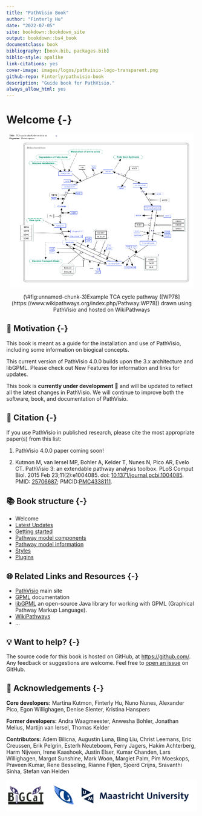 ```yaml
--- 
title: "PathVisio Book"
author: "Finterly Hu"
date: "2022-07-05"
site: bookdown::bookdown_site
output: bookdown::bs4_book
documentclass: book
bibliography: [book.bib, packages.bib]
biblio-style: apalike
link-citations: yes
cover-image: images/logos/pathvisio-logo-transparent.png
github-repo: Finterly/pathvisio-book
description: "Guide book for PathVisio."
always_allow_html: yes
---
```






# Welcome {-} 
<div class="figure" style="text-align: center">
<img src="images/pathways/TCA_cycle.png" alt="Example TCA cycle pathway ([WP78](https://www.wikipathways.org/index.php/Pathway:WP78)) drawn using PathVisio and hosted on WikiPathways" width="488" />
<p class="caption">(\#fig:unnamed-chunk-3)Example TCA cycle pathway ([WP78](https://www.wikipathways.org/index.php/Pathway:WP78)) drawn using PathVisio and hosted on WikiPathways</p>
</div>

## 🎯 Motivation {-}

This book is meant as a guide for the installation and use of PathVisio, including some information on biogical concepts.

This current version of PathVisio 4.0.0 builds upon the 3.x architecture and libGPML. Please check out New Features for information and links for updates. 

This book is **currently under development** 🚧 and will be updated to reflect all the latest changes in PathVisio. We will continue to improve both the software, book, and documentation of PathVisio. 

## 📝 Citation {-}

If you use PathVisio in published research, please cite the most appropriate paper(s) from this list:

1. PathVisio 4.0.0 paper coming soon!

2. Kutmon M, van Iersel MP, Bohler A, Kelder T, Nunes N, Pico AR, Evelo CT. PathVisio 3: an extendable pathway analysis toolbox. PLoS Comput Biol. 2015 Feb 23;11(2):e1004085. doi: [10.1371/journal.pcbi.1004085](https://doi.org/10.1371/journal.pcbi.1004085). PMID: [25706687](https://pubmed.ncbi.nlm.nih.gov/25706687/); PMCID:[PMC4338111](https://www.ncbi.nlm.nih.gov/pmc/articles/PMC4338111/).


## 📚 Book structure {-}

* Welcome
* [Latest Updates](latest-updates)
* [Getting started](getting-started)
* [Pathway model components](pathway-model-components)
* [Pathway model information](pathway-model-information)
* [Styles](styles)
* [Plugins](plugins)


## 🌐 Related Links and Resources {-}

* [PathVisio](https://pathvisio.org/) main site
* [GPML](https://pathvisio.org/documentation/GPML) documentation
* [libGPML](https://github.com/PathVisio/libGPML) an open-source Java library for working with GPML (Graphical Pathway Markup Language).
* [WikiPathways](https://www.wikipathways.org/) 
* ...


## 💡 Want to help? {-}

The source code for this book is hosted on GitHub, at <https://github.com/>. Any feedback or suggestions are welcome. Feel free to [open an issue](https://github.com/) on GitHub.


## 🙌 Acknowledgements {-} 

**Core developers:** Martina Kutmon, Finterly Hu, Nuno Nunes, Alexander Pico, Egon Willighagen, Denise Slenter, Kristina Hanspers    

**Former developers:** Andra Waagmeester, Anwesha Bohler, Jonathan Melius, Martijn van Iersel, Thomas Kelder 

**Contributors:** Adem Bilicna, Augustin Luna, Bing Liu, Christ Leemans, Eric Creussen, Erik Pelgrin, Esterh Neuteboom, Ferry Jagers, Hakim Achterberg, Harm Nijveen, Irene Kaashoek, Justin Elser, Kumar Chanden, Lars Willighagen, Margot Sunshine, Mark Woon, Margiet Palm, Pim Moeskops, Praveen Kumar, Rene Besseling, Rianne Fijten, Sjoerd Crijns, Sravanthi Sinha, Stefan van Helden 

<img src="images/logos/UM_PathVIsio_BiGCaT_Logo.png" width="570px" style="display: block; margin: auto;" />
